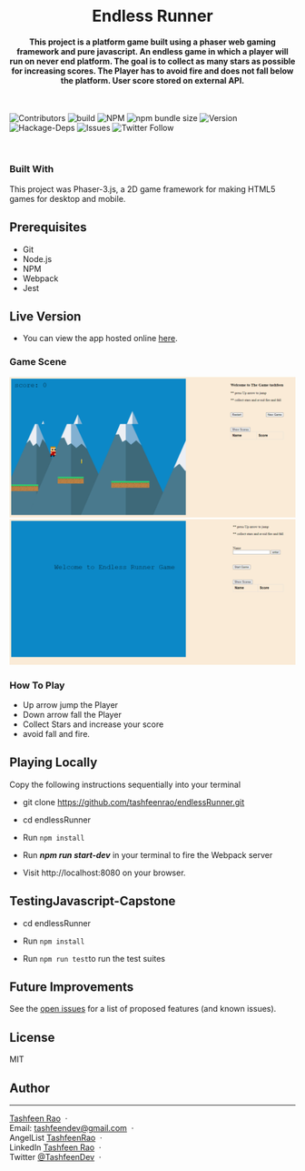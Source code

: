 <h1 align="center">
  <br>
    Endless Runner
  <br>
</h1>

<h4 align="center">This project is a platform game built using a phaser web gaming framework and pure javascript. An endless game in which a player will run on never end platform. The goal is to collect as many stars as possible for increasing scores. The Player has to avoid fire and does not fall below the platform. User score stored on external API.
</h4>
</br>

![Contributors](https://img.shields.io/badge/Contributor-Tashfeen-green)
![build](https://img.shields.io/badge/build-passing-green)
![NPM](https://img.shields.io/badge/NPM-14.01-green)
![npm bundle size](https://img.shields.io/bundlephobia/min/react?color=green)
![Version](https://img.shields.io/badge/version-1.0.0-green)
![Hackage-Deps](https://img.shields.io/hackage-deps/v/json)
![Issues](https://img.shields.io/badge/issues-0-green)
![Twitter Follow](https://img.shields.io/twitter/follow/TashfeenDev?label=Tashfeen&style=social)

</br>



### Built With

This project was Phaser-3.js, a 2D game framework for making HTML5 games for desktop and mobile.

## Prerequisites

- Git
- Node.js
- NPM
- Webpack
- Jest

## Live Version

- You can view the app hosted online [here](https://endlessrunner.netlify.app/).


### Game Scene

![screenshot](screenshots/demo1.png)
![screenshot](screenshots/demo2.png)

### How To Play

- Up arrow jump the Player
- Down arrow fall the Player
- Collect Stars and increase your score
- avoid fall and fire.


## Playing Locally

Copy the following instructions sequentially into your terminal

- git clone https://github.com/tashfeenrao/endlessRunner.git

- cd endlessRunner

- Run `npm install`

- Run **_npm run start-dev_** in your terminal to fire the Webpack server

- Visit http://localhost:8080 on your browser.

## TestingJavascript-Capstone

- cd endlessRunner

- Run `npm install`

- Run `npm run test`to run the test suites


<!-- FUTURE IMPROVEMENTS -->

## Future Improvements

See the [open issues](https://github.com/tashfeenrao/endlessRunner/issues) for a list of proposed features (and known issues).

<!-- LICENSE -->

## License

MIT

<!-- CONTACT -->

## Author
---
[Tashfeen Rao](https://tashfeenrao.github.io/personal-portfolio/) &nbsp;&middot;&nbsp;
</br>
Email: tashfeendev@gmail.com &nbsp;&middot;&nbsp;
</br>
AngelList [TashfeenRao](https://angel.co/u/tashfeen-rao) &nbsp;&middot;&nbsp;
</br>
LinkedIn [Tashfeen Rao](https://www.linkedin.com/in/tashfeen-rao/) &nbsp;&middot;&nbsp;
</br>
Twitter [@TashfeenDev](https://twitter.com/TashfeenDev) &nbsp;&middot;&nbsp;
